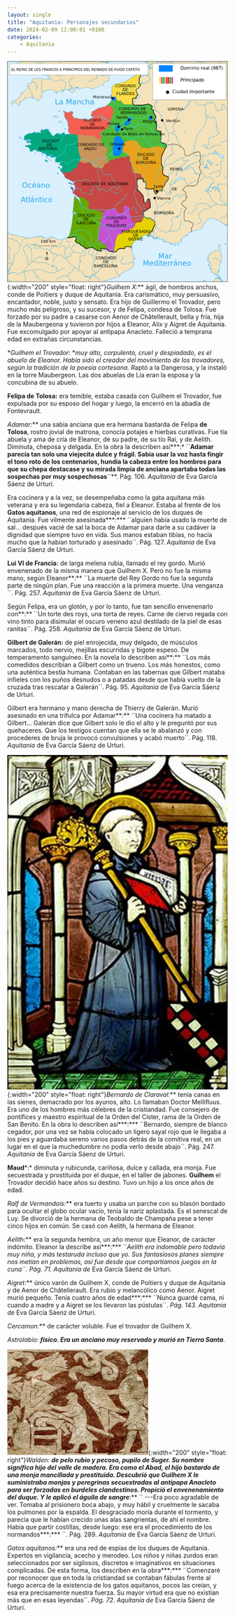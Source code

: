 ```yaml
---
layout: single
title: "Aquitania: Personajes secundarios"
date: 2024-02-09 12:00:01 +0100
categories: 
    - Aquitania
---
```

![Ducado de Aquitania](/assets/img/673e6ed3-3bad-4c3d-b9e9-d95cbc322f79.png){:width="200" style="float: right"}**Guilhem X*:***
ágil, de hombros anchos, conde de Poitiers y duque de Aquitania. Era
carismático, muy persuasivo, encantador, noble, justo y sensato. Era
hijo de Guillermo el Trovador, pero mucho más peligroso, y su sucesor, y
de Felipa, condesa de Tolosa. Fue forzado por su padre a casarse con
Aenor de Châtellerault, bella y fría, hija de la Maubergeona y tuvieron
por hijos a Eleanor, Alix y Aigret de Aquitania. Fue excomulgado por
apoyar al antipapa Anacleto. Falleció a temprana edad en extrañas
circunstancias.

**Guilhem el Trovador*: ****muy alto,* corpulento, cruel y despiadado,
e*s el abuelo de Eleanor. Había sido el creador del movimiento de los
trovadores, según la tradición de la poesía cortesana. R*aptó a la
Dangerosa, y la instaló en la torre Maubergeon. Las dos abuelas de Lía
eran la esposa y la concubina de su abuelo.

**Felipa de Tolosa:** era temible, estaba casada con Guilhem el
Trovador, fue expulsada por su esposo del hogar y luego, la encerró en
la abadía de Fontevrault.

**Adamar*:*** una sabia anciana que era hermana bastarda de Felipa **de
Tolosa**, rostro jovial de matrona, conocía potajes e hierbas curativas.
Fue tía abuela y ama de cría de Eleanor, de su padre, de su tío Rai, y
de Aelith. Diminuta, cheposa y delgada. En la obra la describen así***:*
´´**Adamar parecía tan solo una viejecita dulce y frágil. Sabía usar la
voz hasta fingir el tono roto de los centenarios, hundía la cabeza entre
los hombros para que su chepa destacase y su mirada limpia de anciana
apartaba todas las sospechas por muy sospechosas**´´**. Pág. 106.
*Aquitania* de Eva García Sáenz de Urturi.

Era cocinera y a la vez, se desempeñaba como la gata aquitana más
veterana y era su legendaria cabeza, fiel a Eleanor. Estaba al frente de
los **Gatos aquitanos**, una red de espionaje al servicio de los duques
de Aquitania. Fue vilmente asesinada***:*** ´´alguien había usado la
muerte de sal... después vacié de sal la boca de Adamar para darle a su
cadáver la dignidad que siempre tuvo en vida. Sus manos estaban tibias,
no hacía mucho que la habían torturado y asesinado´´. Pág. 127.
*Aquitania* de Eva García Sáenz de Urturi.

**Lui VI de Francia:** de larga melena rubia, llamado el rey gordo.
Murió envenenado de la misma manera que Guilhem X. Pero no fue la misma
mano, según Eleanor**:** ´´La muerte del Rey Gordo no fue la segunda
parte de ningún plan. Fue una reacción a la primera muerte. Una
venganza´´. Pág. 257. *Aquitania* de Eva García Sáenz de Urturi.

Según Felipa, era un glotón, y por lo tanto, fue tan sencillo
envenenarlo con**:** ´´Un torte des roys, una torta de reyes. Carne de
ciervo regada con vino tinto para disimular el oscuro veneno azul
destilado de la piel de esas ranitas´´. Pág. 258. *Aquitania* de Eva
García Sáenz de Urturi.

**Gilbert de Galerán:** de piel enrojecida, muy delgado, de músculos
marcados, todo nervio, mejillas escurridas y bigote espeso. De
temperamento sanguíneo. En la novela lo describen así**:** ´´Los más
comedidos describían a Gilbert como un trueno. Los más honestos, como
una auténtica bestia humana. Contaban en las tabernas que Gilbert mataba
infieles con los puños desnudos o a patadas desde que había vuelto de la
cruzada tras rescatar a Galerán´´. Pág. 95. *Aquitania* de Eva García
Sáenz de Urturi.

Gilbert era hermano y mano derecha de Thierry de Galerán. Murió
asesinado en una trifulca por Adamar**:** ´´Una cocinera ha matado a
Gilbert... Galerán dice que Gilbert solo le dio el alto y le preguntó
por sus quehaceres. Que los testigos cuentan que ella se le abalanzó y
con procederes de bruja le provocó convulsiones y acabó muerto´´. Pág.
118. *Aquitania* de Eva García Sáenz de Urturi.

![Bernardo de Claraval](/assets/img/59f4ed9b-fb8b-4616-8b65-a838f5178ba3.jpg){:width="200" style="float: right"}**Bernardo de Claraval*:*** tenía canas en
las sienes, demacrado por los ayunos, alto. Lo llamaban Doctor
Mellifluus. Era uno de los hombres más célebres de la cristiandad. Fue
consejero de pontífices y maestro espiritual de la Orden del Císter,
rama de la Orden de San Benito. En la obra lo describen así***:***
´´Bernardo, siempre de blanco cegador, por una vez se había colocado un
ligero sayal rojo que le llegaba a los pies y aguardaba sereno varios
pasos detrás de la comitiva real, en un lugar en el que la muchedumbre
no podía verlo desde abajo´´. Pág. 247. *Aquitania* de Eva García Sáenz
de Urturi.

**Maud***:* diminuta y rubicunda, cariñosa, dulce y callada, era monja.
Fue secuestrada y prostituida por el duque, en el taller de jabones.
**Guilhem** el Trovador decidió hace años su destino. Tuvo un hijo a los
once años de edad.

**Ralf de Vermandois*:*** era tuerto y usaba un parche con su blasón
bordado para ocultar el globo ocular vacío, tenía la nariz aplastada. Es
el senescal de Luy. Se divorció de la hermana de Teobaldo de Champaña
pese a tener cinco hijos en común. Se casó con Aelith, la hermana de
Eleanor.

**Aelith*:*** era la segunda hembra, un año menor que Eleanor, de
carácter indómito. Eleanor la describe así***:*** ´´*Aelith era
indomable pero todavía muy niña, y más testaruda incluso que yo. Sus
fantasiosos planes siempre nos metían en problemas, así fue desde que
compartíamos juegos en la cuna*´´*. Pág. 71. Aquitania de* Eva García
Sáenz de Urturi.

**Aigret*:*** único varón de Guilhem X, conde de Poitiers y duque de
Aquitania y de Aenor de Châtellerault. Era rubio y melancólico como
Aenor. Aigret murió pequeño. Tenía cuatro años de edad***:*** ´´Nunca
guardé cama, ni cuando a madre y a Aigret se los llevaron las
pústulas´´. *Pág. 143. Aquitania de* Eva García Sáenz de Urturi.

**Cercamon*:*** de carácter voluble. Fue el trovador de Guilhem X.

**Astrolabio*: ***físico. Era un anciano muy reservado y murió en Tierra
Santa**.**

![Foto: Berig (CC)](/assets/img/81b76d83-f050-4fe8-8a88-c0fce09149be.jpg){:width="200" style="float: right"}**Walden*: ***de pelo rubio y pecoso,
*pupilo de Suger. Su nombre significa* hijo del valle de madera. *Era
como el Abad, el* hijo bastardo de una monja mancillada y prostituida.
Descubrió que Guilhem X le suministraba monjas y peregrinas secuestradas
al antipapa Anacleto para ser forzadas en burdeles clandestinos.
Propició el envenenamiento del duque. Y le aplicó el águila de
sangre***:*** ´´ ---Era poco agradable de ver. Tomaba al prisionero boca
abajo, y muy hábil y cruelmente le sacaba los pulmones por la espalda.
El desgraciado moría durante el tormento, y parecía que le habían
crecido unas alas sangrientas, de ahí el nombre. Había que partir
costillas, desde luego: ese era el procedimiento de los normandos***:***
´´. Pág. 289. *Aquitania* de Eva García Sáenz de Urturi.

**Gatos aquitanos*:*** era una red de espías de los duques de Aquitania.
Expertos en vigilancia, acecho y merodeo. Los niños y niñas zurdos eran
seleccionados por ser sigilosos, discretos e imaginativos en situaciones
complicadas. De esta forma, los describen en la obra***:*** ´´Comenzaré
por reconocer que en toda la cristiandad se contaban fábulas frente al
fuego acerca de la existencia de los gatos aquitanos, pocos las creían,
y esa era precisamente nuestra fuerza. Su mayor virtud era que no
existían más que en esas leyendas´´. *Pág. 72. Aquitania de* Eva García
Sáenz de Urturi.
